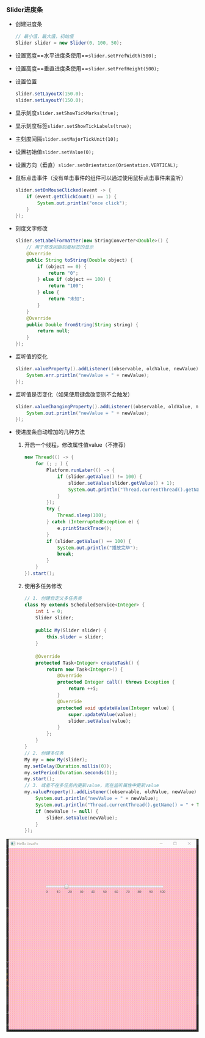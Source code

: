 ### Slider进度条

* 创建进度条
  
  ```java
  // 最小值，最大值，初始值
  Slider slider = new Slider(0, 100, 50);
  ```

* 设置宽度==水平进度条使用==`slider.setPrefWidth(500);`

* 设置高度==垂直进度条使用==`slider.setPrefHeight(500);`

* 设置位置
  
  ```java
  slider.setLayoutX(150.0);  
  slider.setLayoutY(150.0);
  ```

* 显示刻度`slider.setShowTickMarks(true);`

* 显示刻度标签`slider.setShowTickLabels(true);`

* 主刻度间隔`slider.setMajorTickUnit(10);`

* 设置初始值`slider.setValue(0);`

* 设置方向（垂直）`slider.setOrientation(Orientation.VERTICAL);`

* 鼠标点击事件（没有单击事件的组件可以通过使用鼠标点击事件来监听）
  
  ```java
  slider.setOnMouseClicked(event -> {  
      if (event.getClickCount() == 1) {  
          System.out.println("once click");  
      }  
  });
  ```

* 刻度文字修改
  
  ```java
  slider.setLabelFormatter(new StringConverter<Double>() {  
      // 用于修改间距刻度标签的显示  
      @Override  
      public String toString(Double object) {  
          if (object == 0) {  
              return "0";  
          } else if (object == 100) {  
              return "100";  
          } else {  
              return "未知";  
          }  
      }  
      @Override  
      public Double fromString(String string) {  
          return null;  
      }  
  });
  ```

* 监听值的变化
  
  ```java
  slider.valueProperty().addListener((observable, oldValue, newValue) -> {  
      System.err.println("newValue = " + newValue);  
  });
  ```

* 监听值是否变化（如果使用键盘改变则不会触发）
  
  ```java
  slider.valueChangingProperty().addListener((observable, oldValue, newValue) -> {  
      System.out.println("newValue = " + newValue);  
  });
  ```

* 使进度条自动增加的几种方法
  
  1. 开启一个线程，修改属性值value（不推荐）
    
     ```java
     new Thread(() -> {  
         for (; ; ) {  
             Platform.runLater(() -> {  
                 if (slider.getValue() != 100) {  
                     slider.setValue(slider.getValue() + 1);  
                     System.out.println("Thread.currentThread().getName() = " + Thread.currentThread().getName());  
                 }  
             });  
             try {  
                 Thread.sleep(100);  
             } catch (InterruptedException e) {  
                 e.printStackTrace();  
             }  
             if (slider.getValue() == 100) {  
                 System.out.println("播放完毕");  
                 break;  
             }  
         }  
     }).start();
     ```
  
  2. 使用多任务修改
    
     ```java
     // 1. 创建自定义多任务类
     class My extends ScheduledService<Integer> {  
         int i = 0;  
         Slider slider;  
     
         public My(Slider slider) {  
             this.slider = slider;  
         }  
     
         @Override  
         protected Task<Integer> createTask() {  
             return new Task<Integer>() {  
                 @Override  
                 protected Integer call() throws Exception {  
                     return ++i;  
                 }  
                 @Override  
                 protected void updateValue(Integer value) {  
                     super.updateValue(value);  
                     slider.setValue(value);  
                 }  
             };  
         }  
     }
     // 2. 创建多任务
     My my = new My(slider);  
     my.setDelay(Duration.millis(0));  
     my.setPeriod(Duration.seconds(1));  
     my.start();
     // 3. 或者不在多任务内更新value，而在监听属性中更新value
     my.valueProperty().addListener((observable, oldValue, newValue) -> {  
         System.out.println("newValue = " + newValue);  
         System.out.println("Thread.currentThread().getName() = " + Thread.currentThread().getName());  
         if (newValue != null) {  
             slider.setValue(newValue);  
         }  
     });
     ```


![](../assets/VeryCapture_20220520095004.gif)